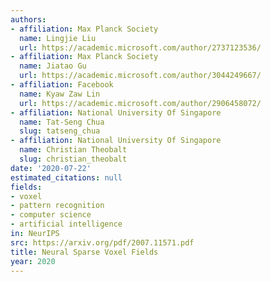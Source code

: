 ```yaml
---
authors:
- affiliation: Max Planck Society
  name: Lingjie Liu
  url: https://academic.microsoft.com/author/2737123536/
- affiliation: Max Planck Society
  name: Jiatao Gu
  url: https://academic.microsoft.com/author/3044249667/
- affiliation: Facebook
  name: Kyaw Zaw Lin
  url: https://academic.microsoft.com/author/2906458072/
- affiliation: National University Of Singapore
  name: Tat-Seng Chua
  slug: tatseng_chua
- affiliation: National University Of Singapore
  name: Christian Theobalt
  slug: christian_theobalt
date: '2020-07-22'
estimated_citations: null
fields:
- voxel
- pattern recognition
- computer science
- artificial intelligence
in: NeurIPS
src: https://arxiv.org/pdf/2007.11571.pdf
title: Neural Sparse Voxel Fields
year: 2020
---
```

